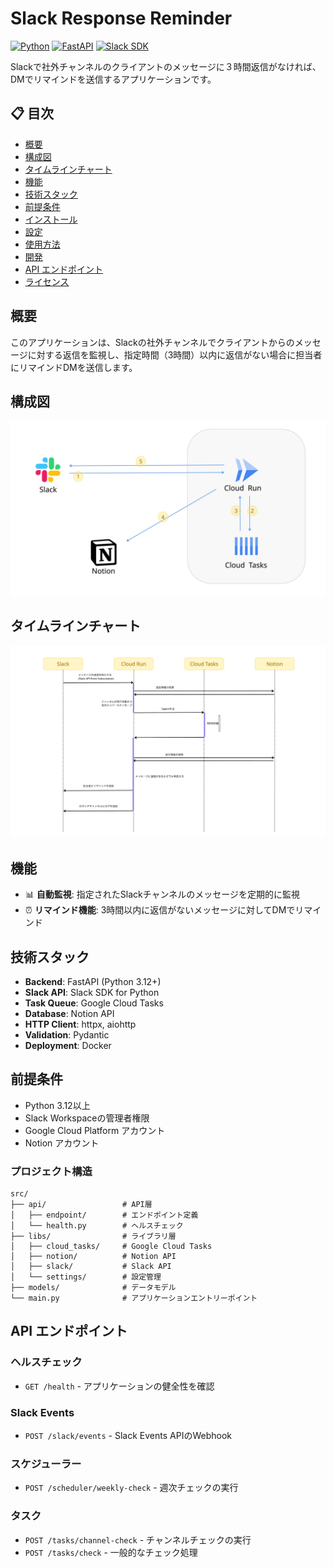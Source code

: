 # Slack Response Reminder

[![Python](https://img.shields.io/badge/python-3.12%2B-blue.svg)](https://www.python.org/downloads/)
[![FastAPI](https://img.shields.io/badge/FastAPI-0.115.11-green.svg)](https://fastapi.tiangolo.com/)
[![Slack SDK](https://img.shields.io/badge/Slack%20SDK-3.35.0-purple.svg)](https://slack.dev/python-slack-sdk/)

Slackで社外チャンネルのクライアントのメッセージに３時間返信がなければ、DMでリマインドを送信するアプリケーションです。

## 📋 目次

- [概要](#概要)
- [構成図](#構成図)
- [タイムラインチャート](#タイムラインチャート)
- [機能](#機能)
- [技術スタック](#技術スタック)
- [前提条件](#前提条件)
- [インストール](#インストール)
- [設定](#設定)
- [使用方法](#使用方法)
- [開発](#開発)
- [API エンドポイント](#api-エンドポイント)
- [ライセンス](#ライセンス)

## 概要

このアプリケーションは、Slackの社外チャンネルでクライアントからのメッセージに対する返信を監視し、指定時間（3時間）以内に返信がない場合に担当者にリマインドDMを送信します。

## 構成図
![構成図](./docs/images/architecture.jpg)

## タイムラインチャート
![タイムラインチャート](./docs/images/timeline.jpg)

## 機能

- 📊 **自動監視**: 指定されたSlackチャンネルのメッセージを定期的に監視
- ⏰ **リマインド機能**: 3時間以内に返信がないメッセージに対してDMでリマインド

## 技術スタック

- **Backend**: FastAPI (Python 3.12+)
- **Slack API**: Slack SDK for Python
- **Task Queue**: Google Cloud Tasks
- **Database**: Notion API
- **HTTP Client**: httpx, aiohttp
- **Validation**: Pydantic
- **Deployment**: Docker

## 前提条件

- Python 3.12以上
- Slack Workspaceの管理者権限
- Google Cloud Platform アカウント
- Notion アカウント

### プロジェクト構造

```
src/
├── api/                 # API層
│   ├── endpoint/        # エンドポイント定義
│   └── health.py        # ヘルスチェック
├── libs/                # ライブラリ層
│   ├── cloud_tasks/     # Google Cloud Tasks
│   ├── notion/          # Notion API
│   ├── slack/           # Slack API
│   └── settings/        # 設定管理
├── models/              # データモデル
└── main.py              # アプリケーションエントリーポイント
```

## API エンドポイント

### ヘルスチェック
- `GET /health` - アプリケーションの健全性を確認

### Slack Events
- `POST /slack/events` - Slack Events APIのWebhook

### スケジューラー
- `POST /scheduler/weekly-check` - 週次チェックの実行

### タスク
- `POST /tasks/channel-check` - チャンネルチェックの実行
- `POST /tasks/check` - 一般的なチェック処理
